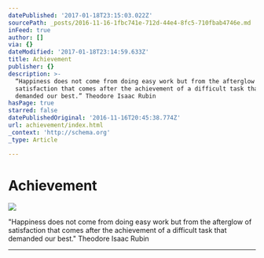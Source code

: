 ```yaml
---
datePublished: '2017-01-18T23:15:03.022Z'
sourcePath: _posts/2016-11-16-1fbc741e-712d-44e4-8fc5-710fbab4746e.md
inFeed: true
author: []
via: {}
dateModified: '2017-01-18T23:14:59.633Z'
title: Achievement
publisher: {}
description: >-
  “Happiness does not come from doing easy work but from the afterglow of
  satisfaction that comes after the achievement of a difficult task that
  demanded our best.” Theodore Isaac Rubin
hasPage: true
starred: false
datePublishedOriginal: '2016-11-16T20:45:38.774Z'
url: achievement/index.html
_context: 'http://schema.org'
_type: Article

---
```

# Achievement
![](https://the-grid-user-content.s3-us-west-2.amazonaws.com/b37953b9-8bb5-4508-9a6c-9fe40352ba3b.jpg)

"Happiness does not come from doing easy work but from the afterglow of satisfaction that comes after the achievement of a difficult task that demanded our best." Theodore Isaac Rubin

---